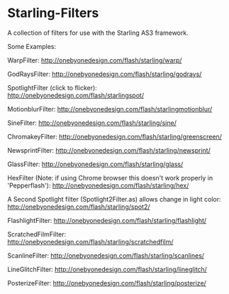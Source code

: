 Starling-Filters
================

A collection of filters for use with the Starling AS3 framework.



Some Examples:

WarpFilter:
http://onebyonedesign.com/flash/starling/warp/

GodRaysFilter:
http://onebyonedesign.com/flash/starling/godrays/

SpotlightFilter (click to flicker):
http://onebyonedesign.com/flash/starlingspot/

MotionblurFilter:
http://onebyonedesign.com/flash/starlingmotionblur/

SineFilter:
http://onebyonedesign.com/flash/starling/sine/

ChromakeyFilter:
http://onebyonedesign.com/flash/starling/greenscreen/

NewsprintFilter:
http://onebyonedesign.com/flash/starling/newsprint/

GlassFilter:
http://onebyonedesign.com/flash/starling/glass/

HexFilter (Note: if using Chrome browser this doesn't work properly in 'Pepperflash'):
http://onebyonedesign.com/flash/starling/hex/

A Second Spotlight filter (Spotlight2Filter.as) allows change in light color: 
http://onebyonedesign.com/flash/starling/spot2/

FlashlightFilter:
http://onebyonedesign.com/flash/starling/flashlight/

ScratchedFilmFilter:
http://onebyonedesign.com/flash/starling/scratchedfilm/

ScanlineFilter:
http://onebyonedesign.com/flash/starling/scanlines/

LineGlitchFilter:
http://onebyonedesign.com/flash/starling/lineglitch/

PosterizeFilter:
http://onebyonedesign.com/flash/starling/posterize/
